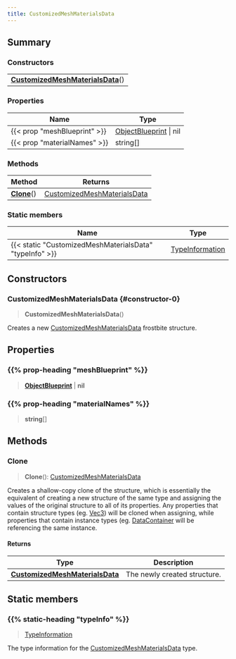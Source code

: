 ```yaml
---
title: CustomizedMeshMaterialsData
---
```



## Summary
### Constructors
| |
| ----------- |
| **[CustomizedMeshMaterialsData](#constructor-0)**() |

### Properties
| Name | Type |
| ---- | ---- |
| {{< prop "meshBlueprint" >}} | [ObjectBlueprint](/vext/ref/fb/objectblueprint) \| nil |
| {{< prop "materialNames" >}} | string[] |

### Methods
| Method | Returns |
| ------ | ---- |
| **[Clone](#clone)**() | [CustomizedMeshMaterialsData](/vext/ref/fb/customizedmeshmaterialsdata) |

### Static members
| Name | Type |
| ---- | ---- |
| {{< static "CustomizedMeshMaterialsData" "typeInfo" >}} | [TypeInformation](/vext/ref/shared/class/typeinformation) |

## Constructors
### CustomizedMeshMaterialsData {#constructor-0}
> **CustomizedMeshMaterialsData**()

Creates a new [CustomizedMeshMaterialsData](/vext/ref/fb/customizedmeshmaterialsdata) frostbite structure.

## Properties
### {{% prop-heading "meshBlueprint" %}}
> **[ObjectBlueprint](/vext/ref/fb/objectblueprint)** | **nil**

### {{% prop-heading "materialNames" %}}
> **string**[]

## Methods
### Clone
> **Clone**(): [CustomizedMeshMaterialsData](/vext/ref/fb/customizedmeshmaterialsdata)

Creates a shallow-copy clone of the structure, which is essentially the equivalent of creating a new structure of the same type and assigning the values of the original structure to all of its properties. Any properties that contain structure types (eg. [Vec3](/vext/ref/shared/class/vec3)) will be cloned when assigning, while properties that contain instance types (eg. [DataContainer](/vext/ref/shared/class/datacontainer) will be referencing the same instance.

#### Returns
| Type | Description |
| ---- | ----------- |
| **[CustomizedMeshMaterialsData](/vext/ref/fb/customizedmeshmaterialsdata)** | The newly created structure. |

## Static members
### {{% static-heading "typeInfo" %}}
> [TypeInformation](/vext/ref/shared/class/typeinformation)

The type information for the [CustomizedMeshMaterialsData](/vext/ref/fb/customizedmeshmaterialsdata) type.

